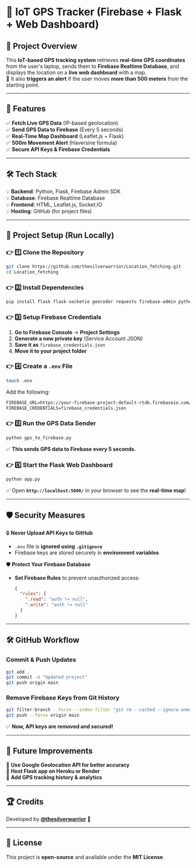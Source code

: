 # 📍 IoT GPS Tracker (Firebase + Flask + Web Dashboard)

## 📝 Project Overview
This **IoT-based GPS tracking system** retrieves **real-time GPS coordinates** from the user's laptop, sends them to **Firebase Realtime Database**, and displays the location on a **live web dashboard** with a map.  
🏰 It also **triggers an alert** if the user moves **more than 500 meters** from the starting point.

---

## 📌 Features
✅ **Fetch Live GPS Data** (IP-based geolocation)  
✅ **Send GPS Data to Firebase** (Every 5 seconds)  
✅ **Real-Time Map Dashboard** (Leaflet.js + Flask)  
✅ **500m Movement Alert** (Haversine formula)  
✅ **Secure API Keys & Firebase Credentials**  

---

## 🛠️ Tech Stack
💡 **Backend**: Python, Flask, Firebase Admin SDK  
💡 **Database**: Firebase Realtime Database  
💡 **Frontend**: HTML, Leaflet.js, Socket.IO  
💡 **Hosting**: GitHub (for project files)  

---

## 🚀 Project Setup (Run Locally)
### 👉 **1️⃣ Clone the Repository**
```sh
git clone https://github.com/thesilverwarrior/Location_fetching.git
cd Location_fetching
```

### 👉 **2️⃣ Install Dependencies**
```sh
pip install flask flask-socketio geocoder requests firebase-admin python-dotenv
```

### 👉 **3️⃣ Setup Firebase Credentials**
1. **Go to Firebase Console** → **Project Settings**  
2. **Generate a new private key** (Service Account JSON)  
3. **Save it as** `firebase_credentials.json`  
4. **Move it to your project folder**  

### 👉 **4️⃣ Create a `.env` File**
```sh
touch .env
```
Add the following:
```txt
FIREBASE_URL=https://your-firebase-project-default-rtdb.firebaseio.com/
FIREBASE_CREDENTIALS=firebase_credentials.json
```

### 👉 **5️⃣ Run the GPS Data Sender**
```sh
python gps_to_firebase.py
```
✅ **This sends GPS data to Firebase every 5 seconds.**  

### 👉 **6️⃣ Start the Flask Web Dashboard**
```sh
python app.py
```
✅ Open **`http://localhost:5000/`** in your browser to see the **real-time map**!  

---

## 🛡️ Security Measures
🔒 **Never Upload API Keys to GitHub**  
- `.env` file is **ignored using `.gitignore`**  
- Firebase keys are stored securely in **environment variables**  

🛡 **Protect Your Firebase Database**  
- **Set Firebase Rules** to prevent unauthorized access:
  ```json
  {
    "rules": {
      ".read": "auth != null",
      ".write": "auth != null"
    }
  }
  ```

---

## 🛠️ GitHub Workflow
### **Commit & Push Updates**
```sh
git add .
git commit -m "Updated project"
git push origin main
```

### **Remove Firebase Keys from Git History**
```sh
git filter-branch --force --index-filter "git rm --cached --ignore-unmatch firebase_credentials.json" --prune-empty --tag-name-filter cat -- --all
git push --force origin main
```
✅ **Now, API keys are removed and secured!**

---

## 📌 Future Improvements
🚀 **Use Google Geolocation API for better accuracy**  
🚀 **Host Flask app on Heroku or Render**  
🚀 **Add GPS tracking history & analytics**  

---

## 🏆 Credits
Developed by **[@thesilverwarrior](https://github.com/thesilverwarrior)** 🚀  

---

## 📄 License
This project is **open-source** and available under the **MIT License**.  

